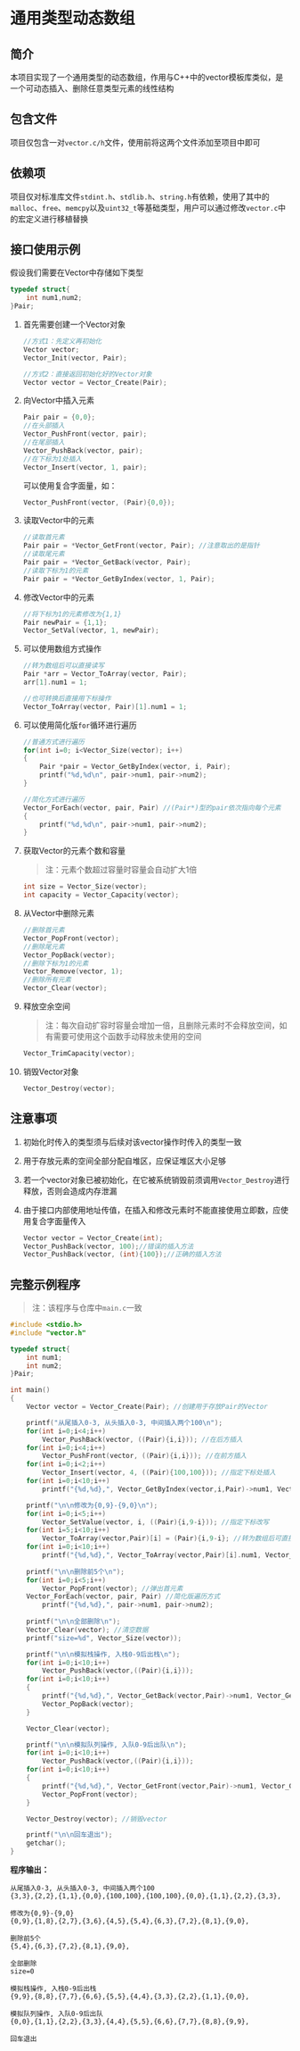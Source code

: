 # 通用类型动态数组

## 简介

本项目实现了一个通用类型的动态数组，作用与C++中的vector模板库类似，是一个可动态插入、删除任意类型元素的线性结构

## 包含文件

项目仅包含一对`vector.c/h`文件，使用前将这两个文件添加至项目中即可

## 依赖项

项目仅对标准库文件`stdint.h`、`stdlib.h`、`string.h`有依赖，使用了其中的`malloc`、`free`、`memcpy`以及`uint32_t`等基础类型，用户可以通过修改`vector.c`中的宏定义进行移植替换

## 接口使用示例

假设我们需要在Vector中存储如下类型

```c
typedef struct{
	int num1,num2;
}Pair;
```
1. 首先需要创建一个Vector对象

	```c
	//方式1：先定义再初始化
	Vector vector;
	Vector_Init(vector, Pair);

	//方式2：直接返回初始化好的Vector对象
	Vector vector = Vector_Create(Pair);
	```

2. 向Vector中插入元素

	```c
	Pair pair = {0,0};
	//在头部插入
	Vector_PushFront(vector, pair);
	//在尾部插入
	Vector_PushBack(vector, pair);
	//在下标为1处插入
	Vector_Insert(vector, 1, pair);
	```

	可以使用复合字面量，如：

	```c
	Vector_PushFront(vector, (Pair){0,0});
	```

3. 读取Vector中的元素

	```c
	//读取首元素
	Pair pair = *Vector_GetFront(vector, Pair); //注意取出的是指针
	//读取尾元素
	Pair pair = *Vector_GetBack(vector, Pair);
	//读取下标为1的元素
	Pair pair = *Vector_GetByIndex(vector, 1, Pair);
	```

4. 修改Vector中的元素

	```c
	//将下标为1的元素修改为{1,1}
	Pair newPair = {1,1};
	Vector_SetVal(vector, 1, newPair);
	```

5. 可以使用数组方式操作

	```c
	//转为数组后可以直接读写
	Pair *arr = Vector_ToArray(vector, Pair);
	arr[1].num1 = 1;

	//也可转换后直接用下标操作
	Vector_ToArray(vector, Pair)[1].num1 = 1;
	```

6. 可以使用简化版`for`循环进行遍历

	```c
	//普通方式进行遍历
	for(int i=0; i<Vector_Size(vector); i++)
	{
		Pair *pair = Vector_GetByIndex(vector, i, Pair);
		printf("%d,%d\n", pair->num1, pair->num2);
	}

	//简化方式进行遍历
	Vector_ForEach(vector, pair, Pair) //(Pair*)型的pair依次指向每个元素
	{
		printf("%d,%d\n", pair->num1, pair->num2);
	}
	```

7. 获取Vector的元素个数和容量

	> 注：元素个数超过容量时容量会自动扩大1倍

	```c
	int size = Vector_Size(vector);
	int capacity = Vector_Capacity(vector);
	```

8. 从Vector中删除元素

	```c
	//删除首元素
	Vector_PopFront(vector);
	//删除尾元素
	Vector_PopBack(vector);
	//删除下标为1的元素
	Vector_Remove(vector, 1);
	//删除所有元素
	Vector_Clear(vector);
	```

9. 释放空余空间

	> 注：每次自动扩容时容量会增加一倍，且删除元素时不会释放空间，如有需要可使用这个函数手动释放未使用的空间

	```c
	Vector_TrimCapacity(vector);
	```

10. 销毁Vector对象

	```c
	Vector_Destroy(vector);
	```

## 注意事项

1. 初始化时传入的类型须与后续对该vector操作时传入的类型一致

2. 用于存放元素的空间全部分配自堆区，应保证堆区大小足够

3. 若一个vector对象已被初始化，在它被系统销毁前须调用`Vector_Destroy`进行释放，否则会造成内存泄漏

4. 由于接口内部使用地址传值，在插入和修改元素时不能直接使用立即数，应使用复合字面量传入

	```c
	Vector vector = Vector_Create(int);
	Vector_PushBack(vector, 100);//错误的插入方法
	Vector_PushBack(vector, (int){100});//正确的插入方法
	```

## 完整示例程序

> 注：该程序与仓库中`main.c`一致

```c
#include <stdio.h>
#include "vector.h"

typedef struct{
	int num1;
	int num2;
}Pair;

int main()
{
	Vector vector = Vector_Create(Pair); //创建用于存放Pair的Vector

	printf("从尾插入0-3, 从头插入0-3, 中间插入两个100\n");
	for(int i=0;i<4;i++)
		Vector_PushBack(vector, ((Pair){i,i})); //在后方插入
	for(int i=0;i<4;i++)
		Vector_PushFront(vector, ((Pair){i,i})); //在前方插入
	for(int i=0;i<2;i++)
		Vector_Insert(vector, 4, ((Pair){100,100})); //指定下标处插入
	for(int i=0;i<10;i++)
		printf("{%d,%d},", Vector_GetByIndex(vector,i,Pair)->num1, Vector_GetByIndex(vector,i,Pair)->num2);

	printf("\n\n修改为{0,9}-{9,0}\n");
	for(int i=0;i<5;i++)
		Vector_SetValue(vector, i, ((Pair){i,9-i})); //指定下标改写
	for(int i=5;i<10;i++)
		Vector_ToArray(vector,Pair)[i] = (Pair){i,9-i}; //转为数组后可直接读写
	for(int i=0;i<10;i++)
		printf("{%d,%d},", Vector_ToArray(vector,Pair)[i].num1, Vector_ToArray(vector,Pair)[i].num2);
		
	printf("\n\n删除前5个\n");
	for(int i=0;i<5;i++)
		Vector_PopFront(vector); //弹出首元素
	Vector_ForEach(vector, pair, Pair) //简化版遍历方式
		printf("{%d,%d},", pair->num1, pair->num2);
	
	printf("\n\n全部删除\n");
	Vector_Clear(vector); //清空数据
	printf("size=%d", Vector_Size(vector));

	printf("\n\n模拟栈操作, 入栈0-9后出栈\n");
	for(int i=0;i<10;i++)
		Vector_PushBack(vector,((Pair){i,i}));
	for(int i=0;i<10;i++)
	{
		printf("{%d,%d},", Vector_GetBack(vector,Pair)->num1, Vector_GetBack(vector,Pair)->num2);
		Vector_PopBack(vector);
	}

	Vector_Clear(vector);

	printf("\n\n模拟队列操作, 入队0-9后出队\n");
	for(int i=0;i<10;i++)
		Vector_PushBack(vector,((Pair){i,i}));
	for(int i=0;i<10;i++)
	{
		printf("{%d,%d},", Vector_GetFront(vector,Pair)->num1, Vector_GetFront(vector,Pair)->num2);
		Vector_PopFront(vector);
	}

	Vector_Destroy(vector); //销毁vector

	printf("\n\n回车退出");
	getchar();
}

```

**程序输出：**

```
从尾插入0-3, 从头插入0-3, 中间插入两个100
{3,3},{2,2},{1,1},{0,0},{100,100},{100,100},{0,0},{1,1},{2,2},{3,3},

修改为{0,9}-{9,0}
{0,9},{1,8},{2,7},{3,6},{4,5},{5,4},{6,3},{7,2},{8,1},{9,0},

删除前5个
{5,4},{6,3},{7,2},{8,1},{9,0},

全部删除
size=0

模拟栈操作, 入栈0-9后出栈
{9,9},{8,8},{7,7},{6,6},{5,5},{4,4},{3,3},{2,2},{1,1},{0,0},

模拟队列操作, 入队0-9后出队
{0,0},{1,1},{2,2},{3,3},{4,4},{5,5},{6,6},{7,7},{8,8},{9,9},

回车退出
```
